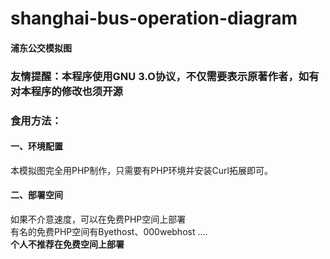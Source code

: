 # shanghai-bus-operation-diagram
#### 浦东公交模拟图
### 友情提醒：本程序使用GNU 3.O协议，不仅需要表示原著作者，如有对本程序的修改也须开源
### 食用方法：
#### 一、环境配置
本模拟图完全用PHP制作，只需要有PHP环境并安装Curl拓展即可。
#### 二、部署空间
如果不介意速度，可以在免费PHP空间上部署<br/>
有名的免费PHP空间有Byethost、000webhost ....<br/>
**个人不推荐在免费空间上部署**

